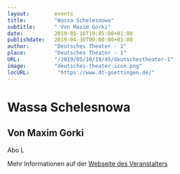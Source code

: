 ```yaml
---
layout:        events
title:         "Wassa Schelesnowa"
subtitle:      " Von Maxim Gorki"
date:          2019-05-10T19:45:00+01:00
publishdate:   2019-04-30T00:00:00+01:00
author:        "Deutsches Theater - 1"
place:         "Deutsches Theater - 1"
URL:           "/2019/05/10/19/45/deutschestheater-1"
image:         "deutsches-theater-icon.png"
locURL:         "https://www.dt-goettingen.de/"
---
```


Wassa Schelesnowa
===========

 Von Maxim Gorki
-----------

 Abo L

Mehr Informationen auf der [Webseite des Veranstalters](https://www.dt-goettingen.de/stueck/wassa-schelesnowa/)
